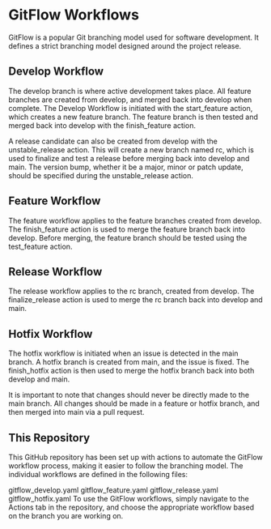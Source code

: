 # GitFlow Workflows
GitFlow is a popular Git branching model used for software development. It defines a strict branching model designed around the project release.

## Develop Workflow
The develop branch is where active development takes place. All feature branches are created from develop, and merged back into develop when complete. The Develop Workflow is initiated with the start_feature action, which creates a new feature branch. The feature branch is then tested and merged back into develop with the finish_feature action.

A release candidate can also be created from develop with the unstable_release action. This will create a new branch named rc, which is used to finalize and test a release before merging back into develop and main. The version bump, whether it be a major, minor or patch update, should be specified during the unstable_release action.

## Feature Workflow
The feature workflow applies to the feature branches created from develop. The finish_feature action is used to merge the feature branch back into develop. Before merging, the feature branch should be tested using the test_feature action.

## Release Workflow
The release workflow applies to the rc branch, created from develop. The finalize_release action is used to merge the rc branch back into develop and main.

## Hotfix Workflow
The hotfix workflow is initiated when an issue is detected in the main branch. A hotfix branch is created from main, and the issue is fixed. The finish_hotfix action is then used to merge the hotfix branch back into both develop and main.

It is important to note that changes should never be directly made to the main branch. All changes should be made in a feature or hotfix branch, and then merged into main via a pull request.

## This Repository 
This GitHub repository has been set up with actions to automate the GitFlow workflow process, making it easier to follow the branching model. The individual workflows are defined in the following files:

gitflow_develop.yaml
gitflow_feature.yaml
gitflow_release.yaml
gitflow_hotfix.yaml
To use the GitFlow workflows, simply navigate to the Actions tab in the repository, and choose the appropriate workflow based on the branch you are working on.
